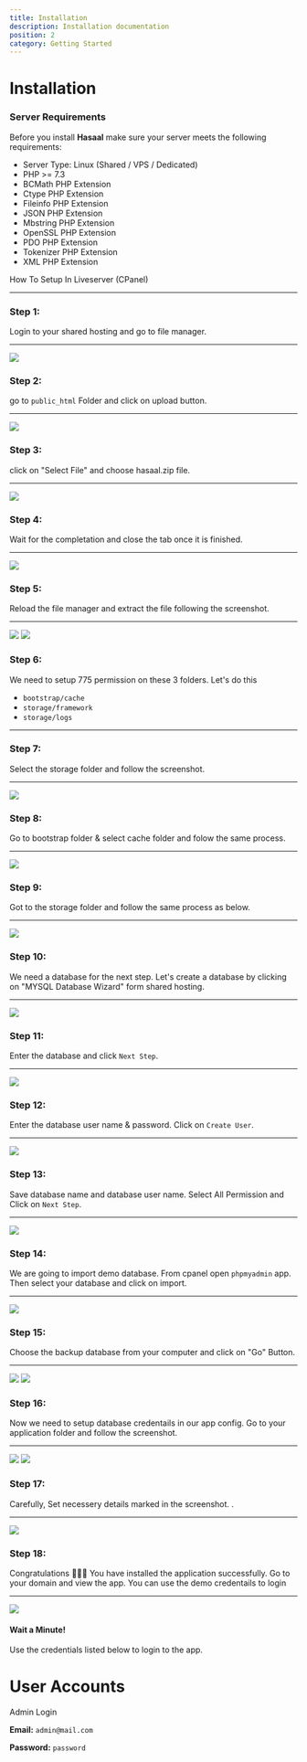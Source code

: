 ```yaml
---
title: Installation
description: Installation documentation
position: 2
category: Getting Started
---
```


# Installation

### Server Requirements

Before you install **Hasaal** make sure your server meets the following requirements:

- Server Type: Linux (Shared / VPS / Dedicated)
- PHP >= 7.3
- BCMath PHP Extension
- Ctype PHP Extension
- Fileinfo PHP Extension
- JSON PHP Extension
- Mbstring PHP Extension
- OpenSSL PHP Extension
- PDO PHP Extension
- Tokenizer PHP Extension
- XML PHP Extension

How To Setup In Liveserver (CPanel)

---


### Step 1:

Login to your shared hosting and go to file manager.

---

![](/docs/hasaal/install/s1.png)

### Step 2:

go to `public_html` Folder and click on upload button.

---

![](/docs/hasaal/install/s2.png)

### Step 3:

click on "Select File" and choose hasaal.zip file.

---

![](/docs/hasaal/install/s3.png)

### Step 4:

Wait for the completation and close the tab once it is finished.

---

![](/docs/hasaal/install/s4.png)

### Step 5:

Reload the file manager and extract the file following the screenshot.

---

![](/docs/hasaal/install/s5.png) ![](/docs/hasaal/install/s5_2.png)

### Step 6:

We need to setup 775 permission on these 3 folders. Let's do this

- `bootstrap/cache`
- `storage/framework`
- `storage/logs`

---

### Step 7:

Select the storage folder and follow the screenshot.

---

![](/docs/hasaal/install/s7.png)

### Step 8:

Go to bootstrap folder & select cache folder and folow the same process.

---

![](/docs/hasaal/install/s8.png)

### Step 9:

Got to the storage folder and follow the same process as below.

---

![](/docs/hasaal/install/s9.png)

### Step 10:

We need a database for the next step. Let's create a database by clicking on "MYSQL Database Wizard" form shared hosting.

---

![](/docs/hasaal/install/s11.png)

### Step 11:

Enter the database and click `Next Step`.

---

![](/docs/hasaal/install/s12.png)

### Step 12:

Enter the database user name & password. Click on `Create User`.

---

![](/docs/hasaal/install/s13.png)

### Step 13:

Save database name and database user name. Select All Permission and Click on `Next Step`.

---

![](/docs/hasaal/install/s14.png)

### Step 14:

We are going to import demo database. From cpanel open `phpmyadmin` app. Then select your database and click on import.

---

![](/docs/hasaal/install/s18.png)

### Step 15:

Choose the backup database from your computer and click on "Go" Button.

---

![](/docs/hasaal/install/s19.png) ![](/docs/hasaal/install/s20.png)

### Step 16:

Now we need to setup database credentails in our app config. Go to your application folder and follow the screenshot.

---

![](/docs/hasaal/install/s15.png) ![](/docs/hasaal/install/s16.png)

### Step 17:

Carefully, Set necessery details marked in the screenshot. .

---

![](/docs/hasaal/install/s17.png)

<call-out-block type="warning">
<template>

## Attention!

To avoid error, Please set the `SESSION_DOMAIN` & `SANCTUM_STATEFUL_DOMAINS` property value properly by following the example below!

![local server](/docs/schooling/localserver-demo.png)
![Domain Demo](/docs/schooling/localserver-demo.png)
</template>

</call-out-block>

### Step 18:

Congratulations 🎉🎉🎉 You have installed the application successfully. Go to your domain and view the app. You can use the demo credentails to login

---

![](/docs/hasaal/install/s21.png)

#### Wait a Minute!

Use the credentials listed below to login to the app.

# User Accounts

Admin Login

**Email:** `admin@mail.com`

**Password:** `password`

<hightlight-block>
<template>

# Hosting Recommendation

We recommend you to setup this application on cloud server. Cloud server is great for SPA, in terms of speed, security and scalibitly.

We recommend Digitalocean, Vultr, Linode and AWS

- [Bluehost Shared Hosting](https://www.bluehost.com/track/webzakir/)
- [Digitalocean Cloud Hosting](http://go.templatecookie.com/digitalocean)

</template>
</hightlight-block>
